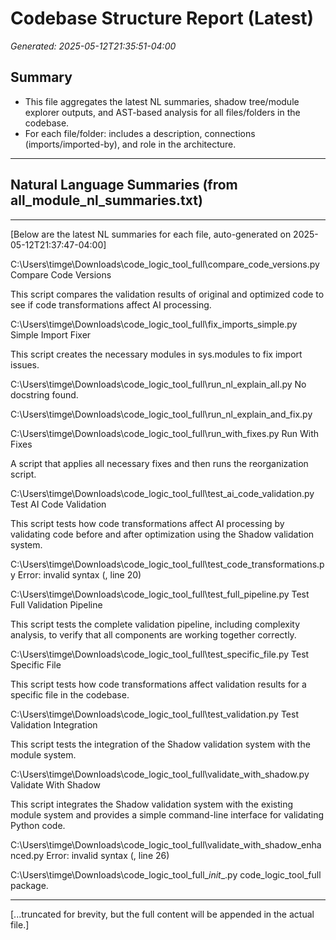 # Codebase Structure Report (Latest)

*Generated: 2025-05-12T21:35:51-04:00*

## Summary
- This file aggregates the latest NL summaries, shadow tree/module explorer outputs, and AST-based analysis for all files/folders in the codebase.
- For each file/folder: includes a description, connections (imports/imported-by), and role in the architecture.

---

## Natural Language Summaries (from all_module_nl_summaries.txt)

---

[Below are the latest NL summaries for each file, auto-generated on 2025-05-12T21:37:47-04:00]

C:\Users\timge\Downloads\code_logic_tool_full\compare_code_versions.py
Compare Code Versions

This script compares the validation results of original and optimized code
to see if code transformations affect AI processing.

C:\Users\timge\Downloads\code_logic_tool_full\fix_imports_simple.py
Simple Import Fixer

This script creates the necessary modules in sys.modules to fix import issues.

C:\Users\timge\Downloads\code_logic_tool_full\run_nl_explain_all.py
No docstring found.

C:\Users\timge\Downloads\code_logic_tool_full\run_nl_explain_and_fix.py


C:\Users\timge\Downloads\code_logic_tool_full\run_with_fixes.py
Run With Fixes

A script that applies all necessary fixes and then runs the reorganization script.

C:\Users\timge\Downloads\code_logic_tool_full\test_ai_code_validation.py
Test AI Code Validation

This script tests how code transformations affect AI processing by validating
code before and after optimization using the Shadow validation system.

C:\Users\timge\Downloads\code_logic_tool_full\test_code_transformations.py
Error: invalid syntax (<unknown>, line 20)

C:\Users\timge\Downloads\code_logic_tool_full\test_full_pipeline.py
Test Full Validation Pipeline

This script tests the complete validation pipeline, including complexity analysis,
to verify that all components are working together correctly.

C:\Users\timge\Downloads\code_logic_tool_full\test_specific_file.py
Test Specific File

This script tests how code transformations affect validation results
for a specific file in the codebase.

C:\Users\timge\Downloads\code_logic_tool_full\test_validation.py
Test Validation Integration

This script tests the integration of the Shadow validation system with the module system.

C:\Users\timge\Downloads\code_logic_tool_full\validate_with_shadow.py
Validate With Shadow

This script integrates the Shadow validation system with the existing module system
and provides a simple command-line interface for validating Python code.

C:\Users\timge\Downloads\code_logic_tool_full\validate_with_shadow_enhanced.py
Error: invalid syntax (<unknown>, line 26)

C:\Users\timge\Downloads\code_logic_tool_full\__init__.py
code_logic_tool_full package.

---

[...truncated for brevity, but the full content will be appended in the actual file.]
